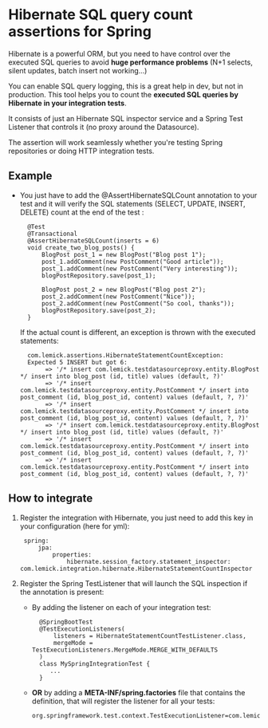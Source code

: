# Hibernate SQL query count assertions for Spring

Hibernate is a powerful ORM, but you need to have control over the executed SQL queries to avoid **huge performance problems** (N+1 selects, silent updates, batch insert not working...) 

You can enable SQL query logging, this is a great help in dev, but not in production. This tool helps you to count the **executed SQL queries by Hibernate in your integration tests**.

It consists of just an Hibernate SQL inspector service and a Spring Test Listener that controls it (no proxy around the Datasource).

The assertion will work seamlessly whether you're testing Spring repositories or doing HTTP integration tests.

## Example

* You just have to add the @AssertHibernateSQLCount annotation to your test and it will verify the SQL statements (SELECT, UPDATE, INSERT, DELETE) count at the end of the test :


        @Test
        @Transactional
        @AssertHibernateSQLCount(inserts = 6)
        void create_two_blog_posts() {
            BlogPost post_1 = new BlogPost("Blog post 1");
            post_1.addComment(new PostComment("Good article"));
            post_1.addComment(new PostComment("Very interesting"));
            blogPostRepository.save(post_1);
    
            BlogPost post_2 = new BlogPost("Blog post 2");
            post_2.addComment(new PostComment("Nice"));
            post_2.addComment(new PostComment("So cool, thanks"));
            blogPostRepository.save(post_2);
        }

    If the actual count is different, an exception is thrown with the executed statements:
    
        com.lemick.assertions.HibernateStatementCountException: 
        Expected 5 INSERT but got 6:
             => '/* insert com.lemick.testdatasourceproxy.entity.BlogPost */ insert into blog_post (id, title) values (default, ?)'
             => '/* insert com.lemick.testdatasourceproxy.entity.PostComment */ insert into post_comment (id, blog_post_id, content) values (default, ?, ?)'
             => '/* insert com.lemick.testdatasourceproxy.entity.PostComment */ insert into post_comment (id, blog_post_id, content) values (default, ?, ?)'
             => '/* insert com.lemick.testdatasourceproxy.entity.BlogPost */ insert into blog_post (id, title) values (default, ?)'
             => '/* insert com.lemick.testdatasourceproxy.entity.PostComment */ insert into post_comment (id, blog_post_id, content) values (default, ?, ?)'
             => '/* insert com.lemick.testdatasourceproxy.entity.PostComment */ insert into post_comment (id, blog_post_id, content) values (default, ?, ?)'
    
## How to integrate
1. Register the integration with Hibernate, you just need to add this key in your configuration (here for yml):

        spring:
            jpa:
                properties:
                    hibernate.session_factory.statement_inspector: com.lemick.integration.hibernate.HibernateStatementCountInspector

2. Register the Spring TestListener that will launch the SQL inspection if the annotation is present:

    * By adding the listener on each of your integration test: 

    	    @SpringBootTest
            @TestExecutionListeners(
    	        listeners = HibernateStatementCountTestListener.class, 
    	        mergeMode = TestExecutionListeners.MergeMode.MERGE_WITH_DEFAULTS
    	    )
    	    class MySpringIntegrationTest {
    	       ...
    	    }
	
    * **OR** by adding a **META-INF/spring.factories** file that contains the definition, that will register the listener for all your tests:

	      org.springframework.test.context.TestExecutionListener=com.lemick.integration.spring.HibernateStatementCountTestListener
